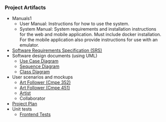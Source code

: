 ### Project Artifacts
* Manuals1
  * User Manual: Instructions for how to use the system.
  * System Manual: System requirements and installation instructions for the web and
mobile application. Must include docker installation. For the mobile application
also provide instructions for use with an emulator.
* [Software Requirements Specification (SRS)](https://github.com/bounswe/bounswe2022group8/wiki/Requirements)
* Software design documents (using UML)
  * [Use Case Diagram](https://github.com/bounswe/bounswe2022group8/wiki/Use-case-diagram)
  * [Sequence Diagram](https://github.com/bounswe/bounswe2022group8/wiki/Sequence-Diagrams)
  * [Class Diagram](https://github.com/bounswe/bounswe2022group8/wiki/Class-Diagram)
* User scenarios and mockups
  * [Art Follower (Cmpe 352)](https://github.com/bounswe/bounswe2022group8/wiki/Scenario:-Art-Follower-User-(Cmpe-352))
  * [Art Follower (Cmpe 451)](https://github.com/bounswe/bounswe2022group8/wiki/Scenario:-Art-Follower-User-(Cmpe-451))
  * [Artist](https://github.com/bounswe/bounswe2022group8/wiki/Scenario-2)
  * Collaborator
* [Project Plan](https://github.com/bounswe/bounswe2022group8/wiki/CmpE-451-Project-Plan)
* Unit tests
   * [Frontend Tests](https://github.com/bounswe/bounswe2022group8/tree/master/App/frontend/src/components/__test__)
